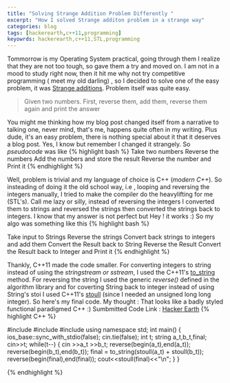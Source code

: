 ```yaml
---
title: "Solving Strange Addition Problem Differently "
excerpt: "How I solved Strange additon problem in a strange way"
categories: blog 
tags: [hackerearth,c++11,programming]
keyowrds: hackerearth,c++11,STL,programming 
---
```


Tommorrow is my Operating System practical, going through them I realize that they are not too tough, so gave them a try and moved on. I am not in a mood to study right now, then it hit me why not try competitive programming ( meet my old darling) , so I decided to solve one of the easy problem, it was [Strange additions](http://www.hackerearth.com/problem/algorithm/the-reversed-numbers/). Problem itself was quite easy.
<blockquote>
  Given two numbers. First, reverse them, add them, reverse them again and print the answer 
</blockquote>

You might me thinking how my blog post changed itself from a narrative to talking one, never mind, that's me, happens quite often in my writing. Plus dude, it's an easy problem, there is nothing special about it that it deserves a blog post. Yes, I know but remember I changed it strangely. So *pseudocode* was like 
 {% highlight bash %}
 Take two numbers
 Reverse the numbers 
 Add the numbers and store the result
 Reverse the number and Print it 
 {% endhighlight %}

 Well, problem is trivial and my language of choice is C++ (*modern C++*). So insteading of doing it the old school way, i.e , looping and reversing the integers manually, I tried to make the compiler do the heavylifting for me (STL's). Call me lazy or silly, instead of reversing the integers I converted them to strings and reversed the strings then converted the strings back to integers. I know that my answer is not perfect but Hey ! it works :) 
 So my algo was something like this
 {% highlight bash %}

 Take input to Strings
 Reverse the strings
 Convert back strings to integers and add them 
 Convert the Result back to String
 Reverse the Result 
 Convert the Result back to Integer and Print it 
 {% endhighlight %}

 Thankly, C++11 made the code smaller. For converting integers to string instead of using the *stringstream or sstream*, I used the C++11's [to_string](http://en.cppreference.com/w/cpp/string/basic_string/to_string) method. For reversing the string I used the generic *reverse()* defined in the algorithm library and for coverting String back to integer instead of using String's stoi I used C++11's [stoull](http://en.cppreference.com/w/cpp/string/basic_string/stoul)  (since I needed an unsigned long long integer). So here's my final code.
 My thought : That looks like a badly styled  functional paradigmed C++ :)
 Sumbmitted Code Link : [Hacker Earth](http://www.hackerearth.com/submission/986973/)
 {% highlight C++ %}

#include <iostream>
#include <string>
#include <algorithm>
using namespace std;
int main()
{
 ios_base::sync_with_stdio(false);
 cin.tie(false);
 int t;
 string a_t,b_t,final;
 cin>>t;
 while(t--)
    {
    	cin >>a_t >>b_t;
    	reverse(begin(a_t),end(a_t));
    	reverse(begin(b_t),end(b_t));
        final = to_string(stoull(a_t) + stoull(b_t));
        reverse(begin(final),end(final));
        cout<<stoull(final)<<"\n";
    }
}
 
 {% endhighlight %}

  

